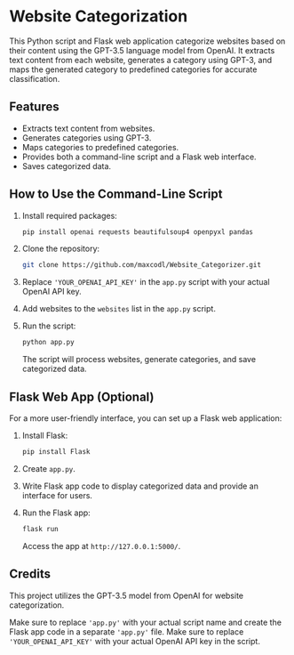 
# Website Categorization

This Python script and Flask web application categorize websites based on their content using the GPT-3.5 language model from OpenAI. It extracts text content from each website, generates a category using GPT-3, and maps the generated category to predefined categories for accurate classification.

## Features

- Extracts text content from websites.
- Generates categories using GPT-3.
- Maps categories to predefined categories.
- Provides both a command-line script and a Flask web interface.
- Saves categorized data.

## How to Use the Command-Line Script

1. Install required packages:

   ```bash
   pip install openai requests beautifulsoup4 openpyxl pandas
   ```

2. Clone the repository:

   ```bash
   git clone https://github.com/maxcodl/Website_Categorizer.git
   ```

3. Replace `'YOUR_OPENAI_API_KEY'` in the `app.py` script with your actual OpenAI API key.

4. Add websites to the `websites` list in the `app.py` script.

5. Run the script:

   ```bash
   python app.py
   ```

   The script will process websites, generate categories, and save categorized data.

## Flask Web App (Optional)

For a more user-friendly interface, you can set up a Flask web application:

1. Install Flask:

   ```bash
   pip install Flask
   ```

2. Create `app.py`.

3. Write Flask app code to display categorized data and provide an interface for users.

4. Run the Flask app:

   ```bash
   flask run
   ```

   Access the app at `http://127.0.0.1:5000/`.

## Credits

This project utilizes the GPT-3.5 model from OpenAI for website categorization.

Make sure to replace `'app.py'` with your actual script name and create the Flask app code in a separate `'app.py'` file.
Make sure to replace `'YOUR_OPENAI_API_KEY'` with your actual OpenAI API key in the script.
